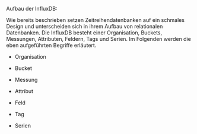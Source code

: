Aufbau der InfluxDB:

Wie bereits beschrieben setzen Zeitreihendatenbanken auf ein schmales Design und unterscheiden sich in ihrem Aufbau von relationalen Datenbanken. Die InfluxDB besteht einer Organisation, Buckets, Messungen, Attributen, Feldern, Tags und Serien. Im Folgenden werden die eben aufgeführten Begriffe erläutert.

- Organisation

- Bucket

- Messung

- Attribut

- Feld

- Tag

- Serien
